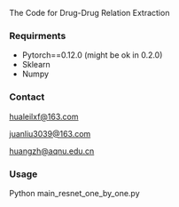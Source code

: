 The Code for Drug-Drug Relation Extraction

### Requirments

- Pytorch==0.12.0 (might be ok in 0.2.0)
- Sklearn
- Numpy

### Contact
hualeilxf@163.com

juanliu3039@163.com

huangzh@aqnu.edu.cn

### Usage
Python main_resnet_one_by_one.py